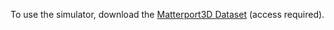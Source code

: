 To use the simulator, download the [Matterport3D Dataset](https://niessner.github.io/Matterport/) (access required).
